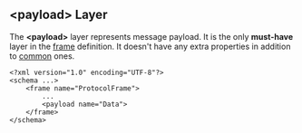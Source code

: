 ## &lt;payload&gt; Layer
The **&lt;payload&gt;** layer represents message payload. It is the only 
**must-have** layer in the [frame](frames.md) definition. It doesn't have
any extra properties in addition to [common](common.md) ones.
```
<?xml version="1.0" encoding="UTF-8"?>
<schema ...>
    <frame name="ProtocolFrame">
        ...
        <payload name="Data">
    </frame>
</schema>
```
